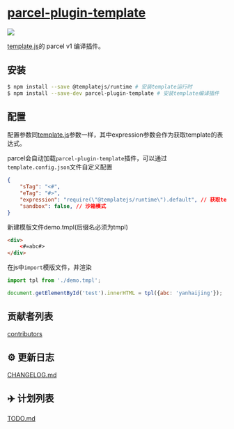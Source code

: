 # [parcel-plugin-template](https://github.com/yanhaijing/template.js/blob/master/packages/parcel-plugin-template)
[![](https://img.shields.io/badge/Powered%20by-jslib%20base-brightgreen.svg)](https://github.com/yanhaijing/jslib-base)

[template.js](https://github.com/yanhaijing/template.js)的 parcel v1 编译插件。

## 安装

``` bash
$ npm install --save @templatejs/runtime # 安装template运行时
$ npm install --save-dev parcel-plugin-template # 安装template编译插件
```

## 配置
配置参数同[template.js](https://github.com/yanhaijing/template.js/blob/master/doc/api.md#templateconfig)参数一样，其中expression参数会作为获取template的表达式。

parcel会自动加载`parcel-plugin-template`插件，可以通过`template.config.json`文件自定义配置

```json
{
    "sTag": "<#",
    "eTag": "#>",
    "expression": "require(\"@templatejs/runtime\").default", // 获取template的表达式，如 `window.template`
    "sandbox": false, // 沙箱模式
}
```

新建模版文件demo.tmpl(后缀名必须为tmpl)

```html
<div>
    <#=abc#>
</div>
```

在js中`import`模版文件，并渲染

```js
import tpl from './demo.tmpl';

document.getElementById('test').innerHTML = tpl({abc: 'yanhaijing'});
```

## 贡献者列表

[contributors](https://github.com/yanhaijing/template.js/graphs/contributors)

## :gear: 更新日志
[CHANGELOG.md](https://github.com/yanhaijing/template.js/blob/master/CHANGELOG.md)

## :airplane: 计划列表
[TODO.md](https://github.com/yanhaijing/template.js/blob/master/TODO.md)